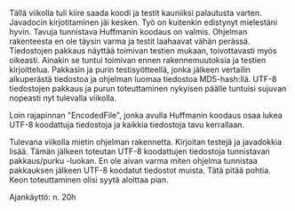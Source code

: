 Tällä viikolla tuli kiire saada koodi ja testit kauniiksi palautusta varten. Javadocin kirjotitaminen jäi kesken. Työ on kuitenkin edistynyt mielestäni hyvin. Tavuja tunnistava Huffmanin koodaus on valmis. Ohjelman rakenteesta en ole täysin varma ja testit laahaavat vähän perässä. Tiedostojen pakkaus näyttää toimivan testien mukaan, toivottavasti myös oikeasti. Ainakin se tuntui toimivan ennen rakennemuutoksia ja testien kirjoittelua. Pakkasin ja purin testisyötteellä, jonka jälkeen vertailin alkuperästä tiedostoa ja ohjelman luomaa tiedostoa MD5-hash:llä. UTF-8 tiedostojen pakkaus ja purun toteuttaminen nykyisen päälle tuntuisi sujuvan nopeasti nyt tulevalla viikolla.

Loin rajapinnan "EncodedFile", jonka avulla Huffmanin koodaus osaa lukea UTF-8 koodattuja tiedostoja ja kaikkia tiedostoja tavu kerrallaan.

Tulevana viikolla mietin ohjelman rakennetta. Kirjoitan testejä ja javadokkia lisää. Tämän jälkeen toteutan UTF-8 koodattujen tiedostoja tunnistavan pakkaus/purku -luokan. En ole aivan varma miten ohjelma tunnistaa pakkauksen jälkeen UTF-8 koodatut tiedostot muista. Tätä pitää pohtia. Keon toteuttaminen olisi syytä aloittaa pian.

Ajankäyttö: n. 20h
